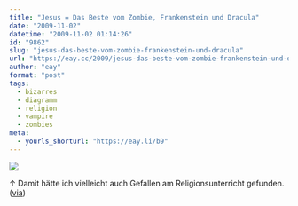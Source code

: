 ```yaml
---
title: "Jesus = Das Beste vom Zombie, Frankenstein und Dracula"
date: "2009-11-02"
datetime: "2009-11-02 01:14:26"
id: "9862"
slug: "jesus-das-beste-vom-zombie-frankenstein-und-dracula"
url: "https://eay.cc/2009/jesus-das-beste-vom-zombie-frankenstein-und-dracula/"
author: "eay"
format: "post"
tags:
  - bizarres
  - diagramm
  - religion
  - vampire
  - zombies
meta:
  - yourls_shorturl: "https://eay.li/b9"
---
```


![](http://eay.cc//uploads/2009/jesusdiagram.gif)

↑ Damit hätte ich vielleicht auch Gefallen am Religionsunterricht gefunden. ([via](http://andih.tumblr.com/post/229716428))
